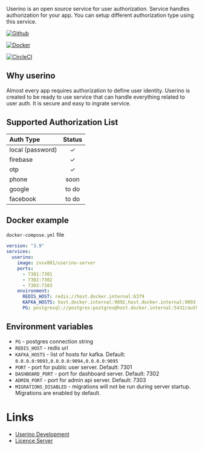 
Userino is an open source service for user authorization.
Service handles authorization for your app. You can setup different
authorization type using this service.

[![Github](
https://img.shields.io/badge/github-userino-blue?style=flat&logo=github
)](https://github.com/userino-api/userino-server)

[![Docker](
https://img.shields.io/badge/docker-zvsx001%2Fuserino--server-blue?style=flat&logo=docker
)](https://hub.docker.com/r/zvsx001/userino-server)

[![CircleCI](https://dl.circleci.com/status-badge/img/gh/userino-api/userino-server/tree/master.svg?style=svg)](https://dl.circleci.com/status-badge/redirect/gh/userino-api/userino-server/tree/master)

## Why userino

Almost every app requires authorization to define user identity.
Userino is created to be ready to use service that can
handle everything related to user auth.
It is secure and easy to ingrate service.

## Supported Authorization List

| Auth Type        | Status |
|:-----------------|:------:|
| local (password) |   ✓    |
| firebase         |   ✓    | 
| otp              |   ✓    | 
| phone            |  soon  |
| google           | to do  |
| facebook         | to do  |

## Docker example

`docker-compose.yml` file
```yml
version: "3.9"
services:
  userino:
    image: zvsx001/userino-server
    ports:
      - 7301:7301
      - 7302:7302
      - 7303:7303
    environment:
      REDIS_HOST: redis://host.docker.internal:6379
      KAFKA_HOSTS: host.docker.internal:9092,host.docker.internal:9093
      PG: postgresql://postgres:postgres@host.docker.internal:5432/auth

```


## Environment variables

- `PG` - postgres connection string
- `REDIS_HOST` - redis url
- `KAFKA_HOSTS` - list of hosts for kafka. Default: `0.0.0.0:9093,0.0.0.0:9094,0.0.0.0:9095`
- `PORT` - port for public user server. Default: 7301
- `DASHBOARD_PORT` - port for dashboard server. Default: 7302
- `ADMIN_PORT` - port for admin api server. Default: 7303
- `MIGRATIONS_DISABLED` - migrations will not be run during server startup. Migrations are enabled by default.

# Links

- [Userino Development](./docs/DEVELOPMENT.md)
- [Licence Server](./docs/LICENCE-SERVER.md)
